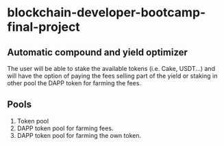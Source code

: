 # blockchain-developer-bootcamp-final-project

## Automatic compound and yield optimizer

The user will be able to stake the available tokens (i.e. Cake, USDT...) and will have the option of paying the fees
selling part of the yield or staking in other pool the DAPP token for farming the fees.

## Pools

1. Token pool
2. DAPP token pool for farming fees.
3. DAPP token pool for farming the own token.
